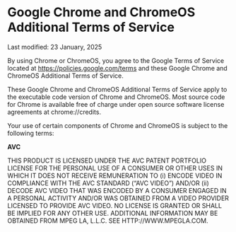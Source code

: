 Google Chrome and ChromeOS Additional Terms of Service
======================================================

Last modified: 23 January, 2025

By using Chrome or ChromeOS, you agree to the Google Terms of Service located at https://policies.google.com/terms and these Google Chrome and ChromeOS Additional Terms of Service.

These Google Chrome and ChromeOS Additional Terms of Service apply to the executable code version of Chrome and ChromeOS. Most source code for Chrome is available free of charge under open source software license agreements at chrome://credits.

Your use of certain components of Chrome and ChromeOS is subject to the following terms:

**AVC**

THIS PRODUCT IS LICENSED UNDER THE AVC PATENT PORTFOLIO LICENSE FOR THE PERSONAL USE OF A CONSUMER OR OTHER USES IN WHICH IT DOES NOT RECEIVE REMUNERATION TO (i) ENCODE VIDEO IN COMPLIANCE WITH THE AVC STANDARD (“AVC VIDEO”) AND/OR (ii) DECODE AVC VIDEO THAT WAS ENCODED BY A CONSUMER ENGAGED IN A PERSONAL ACTIVITY AND/OR WAS OBTAINED FROM A VIDEO PROVIDER LICENSED TO PROVIDE AVC VIDEO. NO LICENSE IS GRANTED OR SHALL BE IMPLIED FOR ANY OTHER USE. ADDITIONAL INFORMATION MAY BE OBTAINED FROM MPEG LA, L.L.C. SEE HTTP://WWW.MPEGLA.COM.